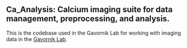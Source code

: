 ## Ca_Analysis: Calcium imaging suite for data management, preprocessing, and analysis.

This is the codebase used in the Gavornik Lab for working with imaging data in the [Gavornik Lab](https://gavorniklab.bu.edu/).
